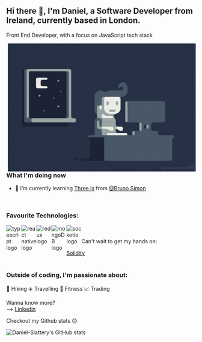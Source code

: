 ## Hi there 👋, I'm Daniel, a Software Developer from Ireland, currently based in London.

Front End Developer, with a
focus on JavaScript tech stack

<img align="right" alt="illustration of web developer with laptop" src="./images/giphy.gif" width="500" height="340" />

### What I'm doing now
- 🌱 I’m currently learning [Three.js](https://threejs.org/) from [@Bruno Simon](https://threejs-journey.xyz/)

<br/>

### Favourite Technologies:

[<img align="left" alt="typescript logo" width="40px" src="https://upload.wikimedia.org/wikipedia/commons/thumb/9/99/Unofficial_JavaScript_logo_2.svg/1200px-Unofficial_JavaScript_logo_2.svg.png"/>][javascript]
[<img align="left" alt="react native logo" width="40px" src="https://reactnative.dev/img/header_logo.svg"/>][reactnative]
[<img align="left" alt="redux logo" width="40px" src="https://redux.js.org/img/redux.svg"/>][redux]
[<img align="left" alt="mongoDB logo" width="40px" src="https://cdn.worldvectorlogo.com/logos/mongodb-icon-1.svg"/>][mongodb]
[<img align="left" alt="socketio logo" width="40px" src="https://upload.wikimedia.org/wikipedia/commons/thumb/9/96/Socket-io.svg/800px-Socket-io.svg.png"/>][socketio]

<br/>
<br/>
Can't wait to get my hands on:

[Solidity](https://github.com/ethereum/solidity)
<br/>
<br/>

### Outside of coding, I'm passionate about:

🥾 Hiking
✈️ Travelling
💪 Fitness
📈 Trading

Wanna know more? <br>
--> [Linkedin](https://www.linkedin.com/in/daniel-s-dev/)

Checkout my Github stats 😊 <br>

![Daniel-Slattery's GitHub stats](https://github-readme-stats.vercel.app/api?username=Daniel-Slattery&count_private=true&show_icons=true&theme=radical)


[javascript]: https://www.javascript.com/
[reactnative]: https://reactnative.dev/
[redux]: https://redux.js.org/
[mongodb]: https://www.mongodb.com/
[socketio]: https://socket.io/
